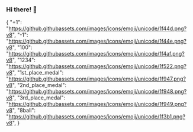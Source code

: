 ### Hi there! 👋

{
  "+1": "https://github.githubassets.com/images/icons/emoji/unicode/1f44d.png?v8",
  "-1": "https://github.githubassets.com/images/icons/emoji/unicode/1f44e.png?v8",
  "100": "https://github.githubassets.com/images/icons/emoji/unicode/1f4af.png?v8",
  "1234": "https://github.githubassets.com/images/icons/emoji/unicode/1f522.png?v8",
  "1st_place_medal": "https://github.githubassets.com/images/icons/emoji/unicode/1f947.png?v8",
  "2nd_place_medal": "https://github.githubassets.com/images/icons/emoji/unicode/1f948.png?v8",
  "3rd_place_medal": "https://github.githubassets.com/images/icons/emoji/unicode/1f949.png?v8",
  "8ball": "https://github.githubassets.com/images/icons/emoji/unicode/1f3b1.png?v8",
  }
